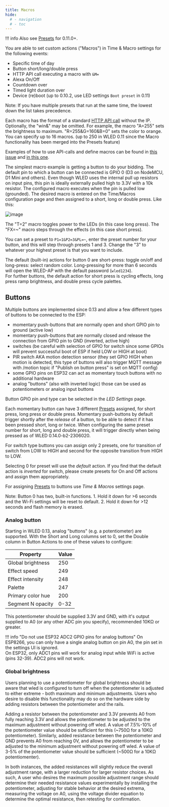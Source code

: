 ```yaml
---
title: Macros
hide:
  # - navigation
  # - toc
---
```

!!! info
    Also see [Presets](/features/presets) for 0.11.0+.

You are able to set custom actions ("Macros") in Time & Macro settings for the following events:

- Specific time of day
- Button short/long/double press
- HTTP API call executing a macro with `&M=`
- Alexa On/Off
- Countdown over
- Timed light duration over
- Device (re)boot (up to 0.10.2, use LED settings `Boot preset` in 0.11)

Note: If you have multiple presets that run at the same time, the lowest down the list takes precedence.

Each macro has the format of a standard [HTTP API call](/interfaces/http-api) without the IP. Optionally, the "win&" may be omitted.
For example, the macro "A=255" sets the brightness to maximum. "R=255&G=160&B=0" sets the color to orange.
You can specify up to 16 macros. (up to 250 in WLED 0.11 since the Macro functionality has been merged into the Presets feature)

Examples of how to use API-calls and define macros can be found in [this issue](https://github.com/Aircoookie/WLED/issues/801#issuecomment-635600255) and [in this one](https://github.com/Aircoookie/WLED/issues/199#issuecomment-520143239).

The simplest macro example is getting a button to do your bidding.  The default pin to which a button can be connected is GPIO 0 (D3 on NodeMCU, D1 Mini and others).  Even though WLED uses the internal pull up resistors on input pins, this pin is ideally externally pulled high to 3.3V with a 10k resistor. The configured macro executes when the pin is pulled low (grounded). The desired macro is entered on the Time/Macros configuration page and then assigned to a short, long or double press. Like this:

![image](https://github.com/Aircoookie/WLED-Docs/assets/59397047/798ba6fe-0ab0-4288-9b5b-307c6f554f38)


The "T=2" macro toggles power to the LEDs (in this case long press).
The "FX=~" macro steps through the effects (in this case short press).

You can set a preset to `P1=1&P2=3&PL=~`, enter the preset number for your button, and this will step through presets 1 and 3. Change the "3" to whatever your highest preset is that you want to include.

The default (built-in) actions for button 0 are short-press: toggle on/off and long-press: select random color.
Long-pressing for more than 6 seconds will open the WLED-AP with the default password (`wled1234`).  
For further buttons, the default action for short press is cycling effects, long press ramp brightness, and double press cycle palettes.

## Buttons

Multiple buttons are implemented since 0.13 and allow a few different types of buttons to be connected to the ESP:

- momentary push-buttons that are normally open and short GPIO pin to ground (active low)
- momentary push-buttons that are normally closed and release the connection from GPIO pin to GND (inverted, active high)
- switches (be careful with selection of GPIO for switch since some GPIOs will prevent successful boot of ESP if held LOW or HIGH at boot)
- PIR switch AKA motion detection sensor (they set GPIO HIGH when motion is detected, this type of buttons will also trigger MQTT message with /motion topic if "Publish on button press" is set on MQTT config)
- some GPIO pins on ESP32 can act as momentary touch buttons with no additional hardware
- analog "buttons" (also with inverted logic) those can be used as potentiometers or analog input buttons

Button GPIO pin and type can be selected in the _LED Settings_ page.

Each momentary button can have 3 different [Presets](/features/presets) assigned, for short press, long press or double press.
Momentary push-buttons by default trigger shortly after the _release_ of a button, to be able to detect if it has been pressed short, long or twice. When configuring the same preset number for short, long and double press, it will trigger directly when being pressed as of WLED 0.14.0-b2-2306020.

For switch type buttons you can assign only 2 presets, one for transition of switch from LOW to HIGH and second for the opposite transition from HIGH to LOW.

Selecting 0 for preset will use the _default_ action. If you find that the default action is _inverted_ for switch, please create presets for On and Off actions and assign them appropriately.

For assigning [Presets](/features/presets) to buttons use _Time & Macros_ settings page.

Note: Button 0 has two, built-in functions. 1. Hold it down for >6 seconds and the Wi-Fi settings will be reset to default. 2. Hold it down for >12 seconds and flash memory is erased.

### Analog button
Starting in WLED 0.13, analog "buttons" (e.g. a potentiometer) are supported.
With the Short and Long columns set to 0, set the Double column in Button Actions to one of these values to configure:

| Property | Value |
| --- | --- |
Global brightness | 250
Effect speed | 249
Effect intensity | 248
Palette | 247
Primary color hue | 200
Segment N opacity | 0-32

This potentiometer should be supplied 3.3V and GND, with it's output supplied to A0 (or any other ADC pin you specify), recommended 10KΩ or greater. 

!!! info "Do not use ESP32 ADC2 GPIO pins for analog buttons"
    On ESP8266, you can only have a single analog button on pin A0, the pin set in the settings UI is ignored.  
    On ESP32, only ADC1 pins will work for analog input while WiFi is active (pins 32-39). ADC2 pins will not work.

### Global brightness

Users planning to use a potentiometer for global brightness should be aware that wled is configured to turn off when the potentiometer is adjusted to either extreme - both maximum and minimum adjustments. Users who desire to disable this functionality may do so on the hardware side by adding resistors between the potentiometer and the rails.

Adding a resistor between the potentiometer and 3.3V prevents A0 from fully reaching 3.3V and allows the potentiometer to be adjusted to the maximum adjustment without powering off wled. A value of 7.5%-10% of the potentiometer value should be sufficient for this (~750Ω for a 10KΩ potentiometer). Similarly, added resistance between the potentiometer and GND prevents A0 from reaching 0V, and allows the potentiometer to be adjusted to the minimum adjustment without powering off wled. A value of 3-5% of the potentiometer value should be sufficient (~500Ω for a 10KΩ potentiomenter).

In both instances, the added resistances will slightly reduce the overall adjustment range, with a larger reduction for larger resistor choices. As such, A user who desires the maximum possible adjustment range should determine their needed resistance values experimentally by installing the potentiometer, adjusting for stable behavior at the desired extrema, measuring the voltage on A0, using the voltage divider equation to determine the optimal resistance, then retesting for confirmation.

